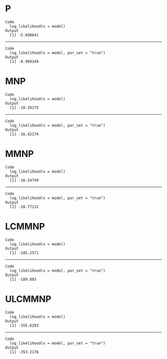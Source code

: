 # P

    Code
      log_likelihood(x = model)
    Output
      [1] -5.698641

---

    Code
      log_likelihood(x = model, par_set = "true")
    Output
      [1] -8.999249

# MNP

    Code
      log_likelihood(x = model)
    Output
      [1] -10.39175

---

    Code
      log_likelihood(x = model, par_set = "true")
    Output
      [1] -16.42174

# MMNP

    Code
      log_likelihood(x = model)
    Output
      [1] -16.54749

---

    Code
      log_likelihood(x = model, par_set = "true")
    Output
      [1] -18.77131

# LCMMNP

    Code
      log_likelihood(x = model)
    Output
      [1] -185.2571

---

    Code
      log_likelihood(x = model, par_set = "true")
    Output
      [1] -189.803

# ULCMMNP

    Code
      log_likelihood(x = model)
    Output
      [1] -355.6293

---

    Code
      log_likelihood(x = model, par_set = "true")
    Output
      [1] -353.2176

